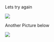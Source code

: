 
Lets try again

![](![](z/Screenshot%25202022-12-26%2520at%252011.32.18%2520PM.png))





Another Picture below 

![](![](z/Screenshot%25202022-12-26%2520at%252011.32.43%2520PM.png))

